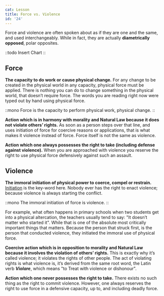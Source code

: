 ```yaml
---
cat: Lesson
title: Force vs. Violence
id: '24'
---
```


<span class="desc">Force and violence are often spoken about as if they are one and the same, and used interchangeably. While in fact, they are actually <b class="font-bold underline">diametrically opposed</b>, polar opposites.</span>

::todo
Insert Chart
::

## Force
**The capacity to do work or cause physical change.** For any change to be created in the physical world in any capacity, physical force must be applied. There is nothing you can do to change something in the physical world, that doesn’t require force. The words you are reading right now were typed out by hand using physical force.

::mono
Force is the capacity to perform physical work, physical change.
::

**Action which is in harmony with morality and Natural Law because it does not violate others’ rights.** As soon as a person steps over that line, and uses initiation of force for coercive reasons or applications, that is what makes it violence instead of force. Force itself is not the same as violence.

**Action which one always possesses the right to take (including defense against violence).** When you are approached with violence you reserve the right to use physical force defensively against such an assault.

## Violence
**The immoral initiation of physical power to coerce, compel or restrain.** [Initiation](/resources/definitions#initiation) is the key-word here. Nobody ever has the right to enact violence; because violence is always starting the conflict.

::mono
The immoral initiation of force is violence.
::

For example, what often happens in primary schools when two students get into a physical altercation, the teachers usually tend to say: "It doesn’t matter who started it". While that is one of the absolute most critically important things that matters. Because the person that struck first, is the person that conducted violence, they initiated the immoral use of physical force.

**Coercive action which is in opposition to morality and Natural Law because it involves the violation of others’ rights.** This is exactly why it’s called violence; it violates the rights of other people. The act of violating rights is what violence is, it’s derived from the same root word, the Latin verb **_Violare_**, which means "to Treat with violence or dishonour".

**Action which one never possesses the right to take.** There exists no such thing as the right to commit violence. However, one always reserves the right to use force in a defensive capacity, up to, and including deadly force.